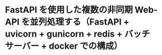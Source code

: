 # FastAPI を使用した複数の非同期 Web-API を並列処理する（FastAPI + uvicorn + gunicorn + redis + バッチサーバー + docker での構成）
